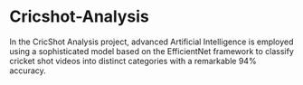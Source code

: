 # Cricshot-Analysis
In the CricShot Analysis project, advanced Artificial Intelligence is employed using a sophisticated model based on the EfficientNet framework to classify cricket shot videos into distinct categories with a remarkable 94% accuracy.
